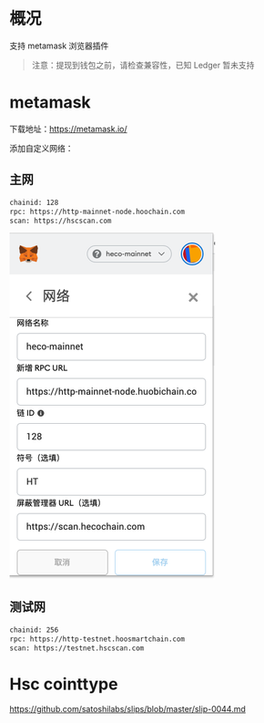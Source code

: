 # 概况

支持 metamask 浏览器插件

> 注意：提现到钱包之前，请检查兼容性，已知 Ledger 暂未支持

# metamask

下载地址：https://metamask.io/

添加自定义网络：

## 主网

```
chainid: 128
rpc: https://http-mainnet-node.hoochain.com
scan: https://hscscan.com
```

![metamask](./images/metamask2.png)


## 测试网

```
chainid: 256
rpc: https://http-testnet.hoosmartchain.com
scan: https://testnet.hscscan.com
```

# Hsc cointtype

https://github.com/satoshilabs/slips/blob/master/slip-0044.md